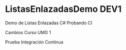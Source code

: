 # ListasEnlazadasDemo DEV1
Demo de Listas Enlazadas C#
Probando CI


Cambios Curso UMG 1

Prueba Integración Continua

